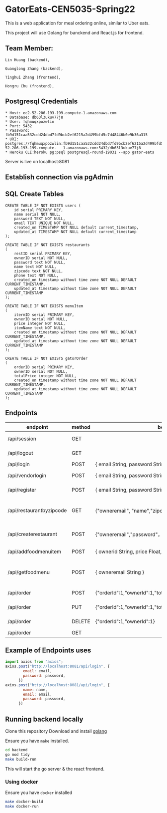 # GatorEats-CEN5035-Spring22

This is a web application for meal ordering online, similar to Uber eats.

This project will use Golang for banckend and React.js for frontend.

## Team Member:

    Lin Huang (backend),

    Guanglong Zhang (backend),

    Tinghui Zhang (frontend),

    Hongru Chu (frontend),


## Postgresql Credentials

	* Host: ec2-52-206-193-199.compute-1.amazonaws.com
	* Database: db63l3ukuv77j8
	* User: fqhmuqxpozwlin
	* Port: 5432
	* Password: fb9d151caa532cdd24dbd7fd9bcb2ef6215a2d499bfd5c7d48446b0e9b36a315
	* URI: postgres://fqhmuqxpozwlin:fb9d151caa532cdd24dbd7fd9bcb2ef6215a2d499bfd5c7d48446b0e9b36a315@ec2-52-206-193-199.compute-	1.amazonaws.com:5432/db63l3ukuv77j8
	* Heroku CLI:heroku pg:psql postgresql-round-19031 --app gator-eats

Server is live on localhost:8081

## Establish connection via pgAdmin

## SQL Create Tables

```
CREATE TABLE IF NOT EXISTS users (
    id serial PRIMARY KEY,
    name serial NOT NULL,
    password TEXT NOT NULL,
    email TEXT UNIQUE NOT NULL,
    created_on TIMESTAMP NOT NULL default current_timestamp,
    updated_at TIMESTAMP NOT NULL default current_timestamp
);

CREATE TABLE IF NOT EXISTS restaurants
(
    restID serial PRIMARY KEY,
	ownerID serial NOT NULL,
	password text NOT NULL,
    name text NOT NULL,
    zipcode text NOT NULL,
	phone text NOT NULL,
    created_on timestamp without time zone NOT NULL DEFAULT CURRENT_TIMESTAMP,
    updated_at timestamp without time zone NOT NULL DEFAULT CURRENT_TIMESTAMP
);

CREATE TABLE IF NOT EXISTS menuItem
(
    itermID serial PRIMARY KEY,
	ownerID serial NOT NULL,
	price integer NOT NULL,
    itemName text NOT NULL,
    created_on timestamp without time zone NOT NULL DEFAULT CURRENT_TIMESTAMP,
    updated_at timestamp without time zone NOT NULL DEFAULT CURRENT_TIMESTAMP
);

CREATE TABLE IF NOT EXISTS gatorOrder
(
    orderID serial PRIMARY KEY,
	ownerID serial NOT NULL,
	totalPrice integer NOT NULL,
    created_on timestamp without time zone NOT NULL DEFAULT CURRENT_TIMESTAMP,
    updated_at timestamp without time zone NOT NULL DEFAULT CURRENT_TIMESTAMP
);
```

## Endpoints
| endpoint                      | method | body                                           | description       |
|-------------------------------|--------|------------------------------------------------|-------------------|
| /api/session                  | GET    |                                                | GET user session                    |
| /api/logout                   | GET    |                                                | GET user logout                     |
| /api/login                    | POST   | { email String, password String }              | login user                          |
| /api/vendorlogin              | POST   | { email String, password String }              | login restaurant                    |
| /api/register                 | POST   | { email String, password String, name String } | register new user                   |
| /api/restaurantbyzipcode      | GET    | {"owneremail", "name","zipcode"，"phone":}        | display List of Restaurant near a zip   |
| /api/createrestaurant         | POST   | {"owneremail","password"，"name","zipcode"，"phone":} | Register New Restaurant             |
| /api/addfoodmenuitem          | POST   | { ownerid String, price Float, name String }   | add food menu item                  |
| /api/getfoodmenu              | POST   | { owneremail String }                            | get menu associated with a restaurant     |
| /api/order                    | POST   | {"orderId":1,"ownerId":1,"totalPrice":1}       | Create order |
| /api/order                    | PUT    | {"orderId":1,"ownerId":1,"totalPrice":1}       | Update order |
| /api/order                    | DELETE | {"orderId":1,"ownerId":1}                      | Delete order |
| /api/order                    | GET    |                                                | List orders  |


## Example of Endpoints uses

```javascript
import axios from "axios";
axios.post("http://localhost:8081/api/login", {
        email: email,
        password: password,
      })
axios.post("http://localhost:8081/api/login", {
        name: name,
        email: email,
        password: password,
      })
```

## Running backend locally
Clone this repository
Download and install [golang](https://golang.org)

Ensure you have `make` installed.

```bash
cd backend
go mod tidy
make build-run
```

This will start the go server & the react frontend.

### Using docker
Ensure you have `docker` installed

```bash
make docker-build
make docker-run
```
